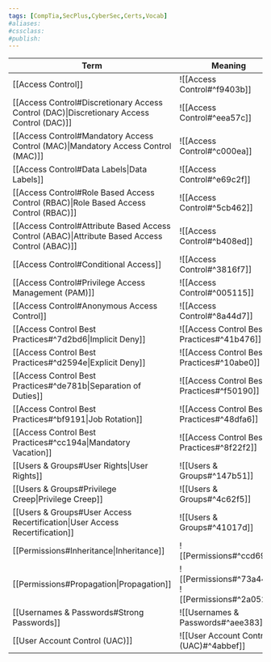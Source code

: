 ```yaml
---
tags: [CompTia,SecPlus,CyberSec,Certs,Vocab]
#aliases:
#cssclass:
#publish:
---
```


| Term                                                                                            | Meaning                                           |
| ----------------------------------------------------------------------------------------------- | ------------------------------------------------- |
| [[Access Control]]                                                                              | ![[Access Control#^f9403b]]                       |
| [[Access Control#Discretionary Access Control (DAC)\|Discretionary Access Control (DAC)]]       | ![[Access Control#^eea57c]]                       |
| [[Access Control#Mandatory Access Control (MAC)\|Mandatory Access Control (MAC)]]               | ![[Access Control#^c000ea]]                       |
| [[Access Control#Data Labels\|Data Labels]]                                                     | ![[Access Control#^e69c2f]]                       |
| [[Access Control#Role Based Access Control (RBAC)\|Role Based Access Control (RBAC)]]           | ![[Access Control#^5cb462]]                       |
| [[Access Control#Attribute Based Access Control (ABAC)\|Attribute Based Access Control (ABAC)]] | ![[Access Control#^b408ed]]                       |
| [[Access Control#Conditional Access]]                                                           | ![[Access Control#^3816f7]]                       |
| [[Access Control#Privilege Access Management (PAM)]]                                            | ![[Access Control#^005115]]                       |
| [[Access Control#Anonymous Access Control]]                                                     | ![[Access Control#^8a44d7]]                       |
| [[Access Control Best Practices#^7d2bd6\|Implicit Deny]]                                        | ![[Access Control Best Practices#^41b476]]        |
| [[Access Control Best Practices#^d2594e\|Explicit Deny]]                                        | ![[Access Control Best Practices#^10abe0]]        |
| [[Access Control Best Practices#^de781b\|Separation of Duties]]                                 | ![[Access Control Best Practices#^f50190]]        |
| [[Access Control Best Practices#^bf9191\|Job Rotation]]                                         | ![[Access Control Best Practices#^48dfa6]]        |
| [[Access Control Best Practices#^cc194a\|Mandatory Vacation]]                                   | ![[Access Control Best Practices#^8f22f2]]        |
| [[Users & Groups#User Rights\|User Rights]]                                                     | ![[Users & Groups#^147b51]]                       |
| [[Users & Groups#Privilege Creep\|Privilege Creep]]                                             | ![[Users & Groups#^4c62f5]]                       |
| [[Users & Groups#User Access Recertification\|User Access Recertification]]                     | ![[Users & Groups#^41017d]]                       |
| [[Permissions#Inheritance\|Inheritance]]                                                        | ![[Permissions#^ccd691]]                          |
| [[Permissions#Propagation\|Propagation]]                                                        | ![[Permissions#^73a445]] ![[Permissions#^2a052f]] |
| [[Usernames & Passwords#Strong Passwords]]                                                      | ![[Usernames & Passwords#^aee383]]                |
| [[User Account Control (UAC)]]                                                                  | ![[User Account Control (UAC)#^4abbef]]                                                   | 
